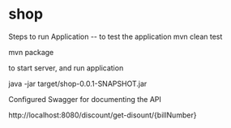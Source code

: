 # shop

Steps to run Application
-- to test the application
mvn clean test

mvn package

to start server, and run application

java -jar target/shop-0.0.1-SNAPSHOT.jar

Configured Swagger for documenting the API


http://localhost:8080/discount/get-disount/{billNumber}
